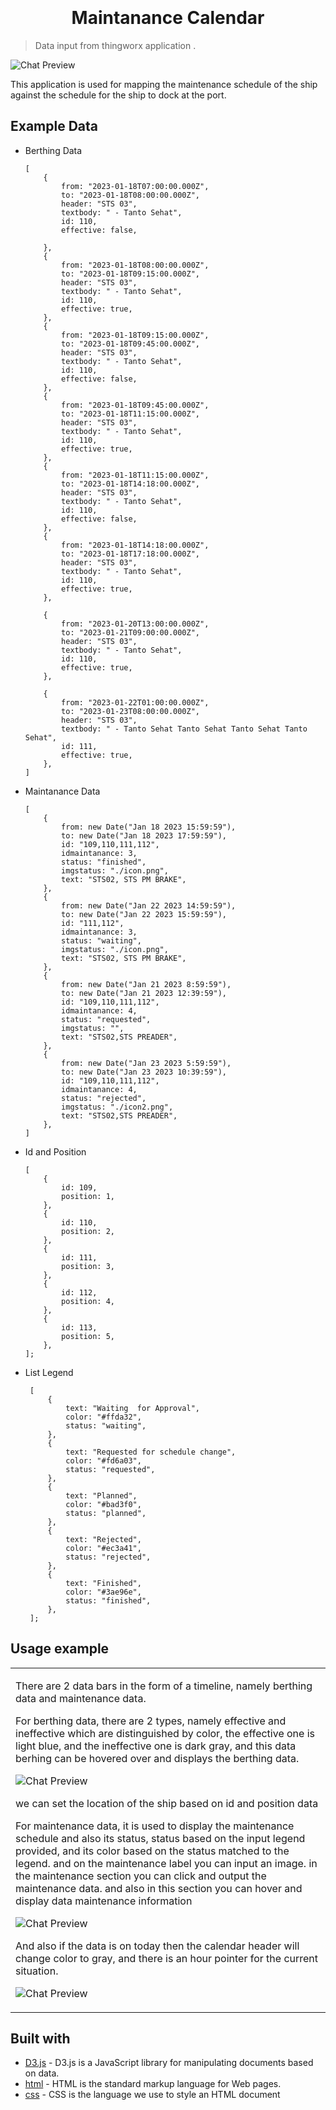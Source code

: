 <h1 align="center"  style="font-weight:bold;" >
  <br>
  <!-- <a href="http://www.amitmerchant.com/electron-markdownify"><img src="https://raw.githubusercontent.com/amitmerchant1990/electron-markdownify/master/app/img/markdownify.png" alt="Markdownify" width="200"></a> -->
  <br>
  Maintanance Calendar
  <br>
</h1>

> Data input from thingworx application .

<!-- <h4 align="center">A minimal Markdown Editor desktop app built on top of <a target="_blank">Electron</a>.</h4> -->

![Chat Preview](https://github.com/zainuddin-maker/Maintanance-Calendar/blob/master/App.PNG?raw=true)

<!-- ![screenshot](https://github.com/zainuddin-maker/Export-Excel-to-Json/blob/master/Convert_excel_to_JSON.mp4?raw=true) -->

This application is used for mapping the maintenance schedule of the ship against the schedule for the ship to dock at the port.

## Example Data

-   Berthing Data

        [
            {
                from: "2023-01-18T07:00:00.000Z",
                to: "2023-01-18T08:00:00.000Z",
                header: "STS 03",
                textbody: " - Tanto Sehat",
                id: 110,
                effective: false,

            },
            {
                from: "2023-01-18T08:00:00.000Z",
                to: "2023-01-18T09:15:00.000Z",
                header: "STS 03",
                textbody: " - Tanto Sehat",
                id: 110,
                effective: true,
            },
            {
                from: "2023-01-18T09:15:00.000Z",
                to: "2023-01-18T09:45:00.000Z",
                header: "STS 03",
                textbody: " - Tanto Sehat",
                id: 110,
                effective: false,
            },
            {
                from: "2023-01-18T09:45:00.000Z",
                to: "2023-01-18T11:15:00.000Z",
                header: "STS 03",
                textbody: " - Tanto Sehat",
                id: 110,
                effective: true,
            },
            {
                from: "2023-01-18T11:15:00.000Z",
                to: "2023-01-18T14:18:00.000Z",
                header: "STS 03",
                textbody: " - Tanto Sehat",
                id: 110,
                effective: false,
            },
            {
                from: "2023-01-18T14:18:00.000Z",
                to: "2023-01-18T17:18:00.000Z",
                header: "STS 03",
                textbody: " - Tanto Sehat",
                id: 110,
                effective: true,
            },

            {
                from: "2023-01-20T13:00:00.000Z",
                to: "2023-01-21T09:00:00.000Z",
                header: "STS 03",
                textbody: " - Tanto Sehat",
                id: 110,
                effective: true,
            },

            {
                from: "2023-01-22T01:00:00.000Z",
                to: "2023-01-23T08:00:00.000Z",
                header: "STS 03",
                textbody: " - Tanto Sehat Tanto Sehat Tanto Sehat Tanto Sehat",
                id: 111,
                effective: true,
            },
        ]

-   Maintanance Data

        [
            {
                from: new Date("Jan 18 2023 15:59:59"),
                to: new Date("Jan 18 2023 17:59:59"),
                id: "109,110,111,112",
                idmaintanance: 3,
                status: "finished",
                imgstatus: "./icon.png",
                text: "STS02, STS PM BRAKE",
            },
            {
                from: new Date("Jan 22 2023 14:59:59"),
                to: new Date("Jan 22 2023 15:59:59"),
                id: "111,112",
                idmaintanance: 3,
                status: "waiting",
                imgstatus: "./icon.png",
                text: "STS02, STS PM BRAKE",
            },
            {
                from: new Date("Jan 21 2023 8:59:59"),
                to: new Date("Jan 21 2023 12:39:59"),
                id: "109,110,111,112",
                idmaintanance: 4,
                status: "requested",
                imgstatus: "",
                text: "STS02,STS PREADER",
            },
            {
                from: new Date("Jan 23 2023 5:59:59"),
                to: new Date("Jan 23 2023 10:39:59"),
                id: "109,110,111,112",
                idmaintanance: 4,
                status: "rejected",
                imgstatus: "./icon2.png",
                text: "STS02,STS PREADER",
            },
        ]

-   Id and Position

        [
            {
                id: 109,
                position: 1,
            },
            {
                id: 110,
                position: 2,
            },
            {
                id: 111,
                position: 3,
            },
            {
                id: 112,
                position: 4,
            },
            {
                id: 113,
                position: 5,
            },
        ];

-  List Legend

        [
            {
                text: "Waiting  for Approval",
                color: "#ffda32",
                status: "waiting",
            },
            {
                text: "Requested for schedule change",
                color: "#fd6a03",
                status: "requested",
            },
            {
                text: "Planned",
                color: "#bad3f0",
                status: "planned",
            },
            {
                text: "Rejected",
                color: "#ec3a41",
                status: "rejected",
            },
            {
                text: "Finished",
                color: "#3ae96e",
                status: "finished",
            },
        ];

## Usage example

<table>
<tr>
<td>


There are 2 data bars in the form of a timeline, namely berthing data and maintenance data.

For berthing data, there are 2 types, namely effective and ineffective which are distinguished by color, the effective one is light blue, and the ineffective one is dark gray, and this data berhing can be hovered over and displays the berthing data.

![Chat Preview](https://github.com/zainuddin-maker/Maintanance-Calendar/blob/master/hovervassel.PNG?raw=true)

we can set the location of the ship based on id and position data

For maintenance data, it is used to display the maintenance schedule and also its status, status based on the input legend provided, and its color based on the status matched to the legend. and on the maintenance label you can input an image. in the maintenance section you can click and output the maintenance data. and also in this section you can hover and display data maintenance information

![Chat Preview](https://github.com/zainuddin-maker/Maintanance-Calendar/blob/master/hovermain.PNG?raw=true)

And also if the data is on today then the calendar header will change color to gray, and there is an hour pointer for the current situation.

![Chat Preview](https://github.com/zainuddin-maker/Maintanance-Calendar/blob/master/Today.PNG?raw=true)


</td>
</tr>
</table>

<!-- ## BIND DATA

1.  JSONDocinformation , input - JSON - Data for Doc Information in header


        {
            name: (STRING),
            value: (STRING),
        }



2.  JSONHeaderinformation, input - JSON - Data for Headerinformation in header.


        {
            name: (STRING),
            value: (STRING),
        }

3.  ConfigurationWidth, input - INFOTABLE - Configuration widht each of column in excel.


        {
            width: (STRING),
        }


4.  BooleanDisplayButton , input -BOOLEAN - Input for button seen or not
5.  Filename , input - STRING - name of file after exported
6.  Headername , input - STRING - the title in template document.
4.  LabourProductivity , input - INFOTABLE - Data for Labour Productuvity

        {
            name: (STRING),
            value: (STRING),
            unit:  (STRING),
         }

5.  DataAddChangeMaintanance , input - INFOTABLE - List of Change of Maintanance .

        datashape :
        {
            changefrom : (DATE),
            idmaintanance : (NUMBER),
        }

6.  DataClickMaintanance , output - INFOABLE - Data out after click maintanance .

        datashape :
        {
            form : (DATE) ,
            to : (DATE),
            id : (STRING),
            idmaintanance : (NUMBER),
            imgstatus : (STRING),
            status : (STRING),
            text : (STRING),
        }

7.  idRandom , input - STRING - Random ID for Application
8.  HeightOfHeader , input - NUMBER - change height of header tittle

## BIND TRIGGER

1. clickMaintanance, out - "Event triggered when clicked the maintanance"
1. updateMaintanance, in - "Event triggered when maintanance updated"


 -->

## Built with

-   [D3.js](https://d3js.org/) - D3.js is a JavaScript library for manipulating documents based on data.
-   [html](https://www.w3schools.com/html/) - HTML is the standard markup language for Web pages.
-   [css](https://www.w3schools.com/css/) - CSS is the language we use to style an HTML document
